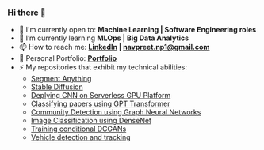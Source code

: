 ### Hi there 👋
- 🙌 I'm currently open to: **Machine Learning | Software Engineering roles**
- 🌱 I’m currently learning **MLOps | Big Data Analytics**
- 📫 How to reach me: **[LinkedIn](https://www.linkedin.com/in/navpreetsingh7/) | [navpreet.np1@gmail.com](mailto:navpreet.np1@gmail.com)**
- 💼 Personal Portfolio: **[Portfolio](https://navpreetnp7.github.io/)**
- ⚡ My repositories that exhibit my technical abilities: <br>
  - [Segment Anything](https://huggingface.co/spaces/navpreetnp/ERA-S19)
  - [Stable Diffusion](https://huggingface.co/spaces/navpreetnp/ERA-S20)
  - [Deplying CNN on Serverless GPU Platform](https://github.com/navpreetnp7/Deploying-CNN-ServerlessGPU)
  - [Classifying papers using GPT Transformer](https://github.com/navpreetnp7/Classifying-arXiv-paper-using-GPT2)
  - [Community Detection using Graph Neural Networks](https://github.com/navpreetnp7/Community-Detection)
  - [Image Classification using DenseNet](https://github.com/navpreetnp7/Image-Classification-using-Densenet)
  - [Training conditional DCGANs](https://github.com/navpreetnp7/conditional-DCGAN)
  - [Vehicle detection and tracking](https://github.com/navpreetnp7/Car-Tracking-and-speed-estimation)
